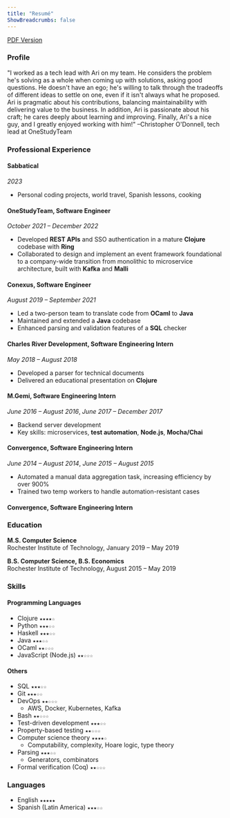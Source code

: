 ```yaml
---
title: "Resumé"
ShowBreadcrumbs: false
---
```


[PDF Version](https://flowcv.com/resume/o55o8w9vl0)

### Profile

"I worked as a tech lead with Ari on my team. He considers the problem he's solving as a whole when coming up with solutions, asking good questions. He doesn't have an ego; he's willing to talk through the tradeoffs of different ideas to settle on one, even if it isn't always what he proposed. Ari is pragmatic about his contributions, balancing maintainability with delivering value to the business. In addition, Ari is passionate about his craft; he cares deeply about learning and improving. Finally, Ari's a nice guy, and I greatly enjoyed working with him!" –Christopher O'Donnell, tech lead at OneStudyTeam

### Professional Experience

#### Sabbatical
*2023*
- Personal coding projects, world travel, Spanish lessons, cooking

#### OneStudyTeam, Software Engineer
*October 2021 – December 2022*
- Developed **REST APIs** and SSO authentication in a mature **Clojure** codebase with **Ring**
- Collaborated to design and implement an event framework foundational to a company-wide transition from monolithic to microservice architecture, built with **Kafka** and **Malli**

#### Conexus, Software Engineer
*August 2019 – September 2021*
- Led a two-person team to translate code from **OCaml** to **Java**
- Maintained and extended a **Java** codebase
- Enhanced parsing and validation features of a **SQL** checker

#### Charles River Development, Software Engineering Intern
*May 2018 – August 2018*
- Developed a parser for technical documents
- Delivered an educational presentation on **Clojure**

#### M.Gemi, Software Engineering Intern
*June 2016 – August 2016*, *June 2017 – December 2017*
- Backend server development
- Key skills: microservices, **test automation**, **Node.js**, **Mocha/Chai**

#### Convergence, Software Engineering Intern
*June 2014 – August 2014*, *June 2015 – August 2015*
- Automated a manual data aggregation task, increasing efficiency by over 900%
- Trained two temp workers to handle automation-resistant cases

#### Convergence, Software Engineering Intern


### Education

**M.S. Computer Science**\
Rochester Institute of Technology, January 2019 – May 2019

**B.S. Computer Science, B.S. Economics**\
Rochester Institute of Technology, August 2015 – May 2019

### Skills

#### Programming Languages
- Clojure `★★★★☆`
- Python `★★★☆☆`
- Haskell `★★★☆☆`
- Java `★★★☆☆`
- OCaml `★★☆☆☆`
- JavaScript (Node.js) `★★☆☆☆`

#### Others
- SQL `★★★☆☆`
- Git `★★★☆☆`
- DevOps `★★☆☆☆`
    - AWS, Docker, Kubernetes, Kafka
- Bash `★★☆☆☆`
- Test-driven development `★★★☆☆`
- Property-based testing `★★☆☆☆`
- Computer science theory `★★★★☆`
    - Computability, complexity, Hoare logic, type theory
- Parsing `★★★☆☆`
    - Generators, combinators
- Formal verification (Coq) `★★☆☆☆`

### Languages

- English `★★★★★`
- Spanish (Latin America) `★★★☆☆`
